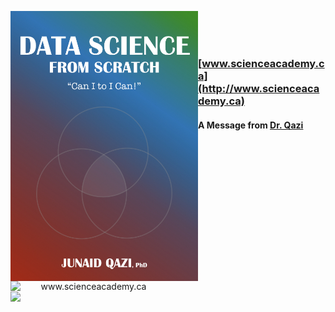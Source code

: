 <p align="center">
  <img src="Book_Cover.jpeg" width="300" align="left">
</p>



<a href='http://www.scienceacademy.ca'>
  <p align="center">
    <img src="http://scienceacademy.ca/wp-content/uploads/2018/12/Logo_SA.png" width="250" align="left" title="www.scienceacademy.ca">
  </p>
</a>
<br><br><br>

### [www.scienceacademy.ca](http://www.scienceacademy.ca)

#### A Message from [Dr. Qazi](https://www.linkedin.com/in/jqazi/)

<p align="center">
  <img src="https://media-exp1.licdn.com/dms/image/C4E03AQEc1xPpRyeVBA/profile-displayphoto-shrink_400_400/0?e=1603929600&v=beta&t=ZeFx44OWvVZ5cbNi6qe1mb8lQ3HAlalzxeFEu11PvHA" width="300" align="left">
</p>

